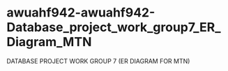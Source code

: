 # awuahf942-awuahf942-Database_project_work_group7_ER_Diagram_MTN
DATABASE PROJECT WORK GROUP 7 (ER DIAGRAM FOR MTN)
